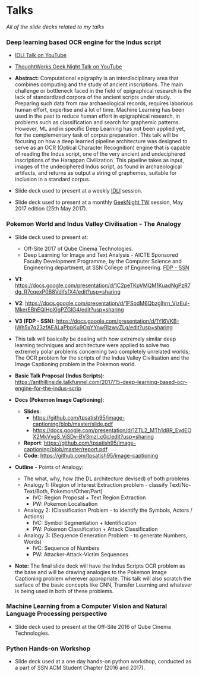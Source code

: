 # Talks

_All of the slide decks related to my talks_

### Deep learning based OCR engine for the Indus script

- [IDLI Talk on YouTube](https://www.youtube.com/watch?v=qPF1oR9yMNY)
- [ThoughtWorks Geek Night Talk on YouTube](https://www.youtube.com/watch?v=g7v4QaCD-UQ)
- **Abstract:** Computational epigraphy is an interdisciplinary area that combines computing and the study of ancient inscriptions. The main challenge or bottleneck faced in the field of epigraphical research is the lack of standardized corpora of the ancient scripts under study. Preparing such data from raw archaeological records, requires laborious human effort, expertise and a lot of time. Machine Learning has been used in the past to reduce human effort in epigraphical research, in problems such as classification and search for graphemic patterns. However, ML and in specific Deep Learning has not been applied yet, for the complementary task of corpus preparation. This talk will be focusing on how a deep learned pipeline architecture was designed to serve as an OCR (Optical Character Recognition) engine that is capable of reading the Indus script, one of the very ancient and undeciphered inscriptions of the Harappan Civilization. This pipeline takes as input, images of the undeciphered Indus script, as found in archaeological artifacts, and returns as output a string of graphemes, suitable for inclusion in a standard corpus.

- Slide deck used to present at a weekly [IDLI](https://www.facebook.com/groups/idliai/) session.
- Slide deck used to present at a monthly [GeekNight TW](https://twchennai.github.io/geeknight/) session, May 2017 edition (25th May 2017).

### Pokemon World and Indus Valley Civilisation - The Analogy

- Slide deck used to present at:
  - Off-Site 2017 of Qube Cinema Technologies.
  - Deep Learning for Image and Text Analysis - AICTE Sponsored Faculty Development Programme, by the Computer Science and Engineering department, at SSN College of Engineering. [FDP - SSN](https://aicte-fdp-2017.ssn.edu.in/speakers)

- **V1**: https://docs.google.com/presentation/d/1C2peTKpVMQM1KuadNgPzR7dg_R7cqexP0B8VdifsfX4/edit?usp=sharing

- **V2**: https://docs.google.com/presentation/d/1FSodM6Qbzglhrn_VizEul-MkerEBhEQIHpXIgPZGlG4/edit?usp=sharing

- **V3 (FDP - SSN)**: https://docs.google.com/presentation/d/1YI6VKB-lWh5x7q23zfAEALaPbpKu9OqYYnwRIzwvZLg/edit?usp=sharing

- This talk will basically be dealing with how extremely similar deep learning techniques and architecture were applied to solve two extremely polar problems concerning two completely unrelated worlds; The OCR problem for the scripts of the Indus Valley Civilisation and the Image Captioning problem in the Pokemon world.
- **Basic Talk Proposal (Indus Scripts)**: https://anthillinside.talkfunnel.com/2017/15-deep-learning-based-ocr-engine-for-the-indus-scrip
- **Docs (Pokemon Image Captioning)**:
  - **Slides**:
    - https://github.com/tpsatish95/image-captioning/blob/master/slide.pdf
    - https://docs.google.com/presentation/d/1ZTL2_MTh1d8R_EvdEOX2MkVvgS_VjSDv-BV3mzl_c0c/edit?usp=sharing
  - **Report**: https://github.com/tpsatish95/image-captioning/blob/master/report.pdf
  - **Code**: https://github.com/tpsatish95/image-captioning

- **Outline** - Points of Analogy:
  - The what, why, how (the DL architecture devised) of both problems
  - Analogy 1: (Region of Interest Extraction problem - classify Text/No-Text/Both, Pokemon/Other/Part)
    - IVC: Region Proposal + Text Region Extraction
    - PW: Pokemon Localisation
  - Analogy 2: (Classification Problem - to identify the Symbols, Actors / Actions)
    - IVC: Symbol Segmentation + Identification
    - PW: Pokemon Classification + Attack Classification
  - Analogy 3: (Sequence Generation Problem - to generate Numbers, Words)
    - IVC: Sequence of Numbers
    - PW: Attacker-Attack-Victim Sequences

- **Note:** The final slide deck will have the Indus Scripts OCR problem as the base and will be drawing analogies to the Pokemon Image Captioning problem wherever appropriate. This talk will also scratch the surface of the basic concepts like CNN, Transfer Learning and whatever is being used in both of these problems.

### Machine Learning from a Computer Vision and Natural Language Processing perspective

- Slide deck used to present at the Off-Site 2016 of Qube Cinema Technologies.

### Python Hands-on Workshop

- Slide deck used at a one day hands-on python workshop, conducted as a part of SSN ACM Student Chapter (2016 and 2017).
